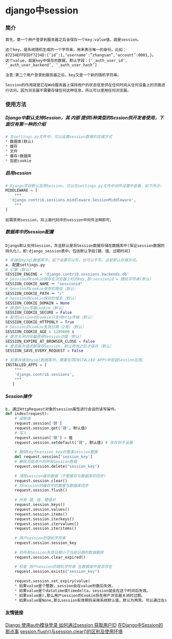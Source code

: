 # django中session
###  简介
~~~
首先，第一个用户登录到服务器之后会保存一个key:value值，就是session。
~~~
~~~
这个key，是系统随机生成的一个字符串，用来表示唯一的身份。比如：87234EFFDIDf7234D:{‘id’:1,‘username’:“zhangsan”,‘account’:0001,}。
这个value，就是key中保存的数据，默认字段：[’_auth_user_id’, ‘_auth_user_backend’, ‘_auth_user_hash’]
~~~
~~~
注意:第二个用户登录到服务器之后，key又是一个新的随机字符串。
~~~
~~~
Session的作用就是它在Web服务器上保持用户的状态信息供在任何时间从任何设备上的页面进行访问。因为浏览器不需要存储任何这种信息，所以可以使用任何浏览器。
~~~
### 使用方法
##### Django中默认支持Session，其  _内部_  提供5种类型的Session供开发者使用，下面仅有第一种的介绍
~~~python
# 在settings.py文件中，可以设置session数据的存储方式
* 数据库(默认)
* 缓存
* 文件
* 缓存+数据库
* 加密cookie
~~~
##### 启用session
~~~python
# Django项目默认启用Session。可以在settings.py文件中间件设置中查看，如下所示:
MIDDLEWARE = [
    ***
  'django.contrib.sessions.middleware.SessionMiddleware',
    ***
]
~~~
~~~
如需禁用session，将上面代码中的session中间件注释即可。
~~~
##### 数据库中的session配置
~~~
Django默认支持Session，并且默认是将Session数据存储在数据库中(保证session数据的持久化)，即:django_session表中。包括默认字段[键、值、过期时间]
~~~
~~~Python
# 存储在mysql数据库中，如下设置可以写，也可以不写，这是默认存储方式。
a. 配置settings.py
# 引擎（默认）
SESSION_ENGINE = 'django.contrib.sessions.backends.db'
# Session的cookie保存在浏览器上时的key,即:sessionid = 随机字符串(默认)
SESSION_COOKIE_NAME ＝ "sessionid" 
# Session的cookie保存的路径（默认）
SESSION_COOKIE_PATH ＝ "/"
# Session的cookie保存的域名（默认）
SESSION_COOKIE_DOMAIN = None
# 是否Https传输cookie（默认）
SESSION_COOKIE_SECURE = False 
# 是否Session的cookie只支持http传输（默认）
SESSION_COOKIE_HTTPONLY = True   
# Session的cookie失效日期（2周）（默认）
SESSION_COOKIE_AGE = 1209600 s
# 是否关闭浏览器使得Session过期（默认）
SESSION_EXPIRE_AT_BROWSER_CLOSE = False 
# 是否每次请求都保存Session，默认修改之后才保存（默认）
SESSION_SAVE_EVERY_REQUEST = False
~~~
~~~python
# 如果存储在mysql数据库中，需要在项INSTALLED_APPS中安装Session应用。
INSTALLED_APPS = [
    ***
    'django.contrib.sessions',
    ***
   ]
~~~
##### Session操作
~~~Python
b. 通过HttpRequest对象的session属性进行会话的读写操作。
def index(request):
	# 读取值
	request.session['键']
	request.session.get('键', 默认值)
	# 写入
	request.session['键'] = 值
	request.session.setdefault('键', 默认值) # 存在则不设置
    
	# 删除key为session_key的整条session数据
	del request.session['session_key']
	# 删除当前用户的所有Session数据
	request.session.delete("session_key")
    
    # 清除session缓存数据（不管缓存与数据库的同步）
    request.session.clear()
    # 将session的缓存中的数据与数据库同步
    request.session.flush()
    
	# 所有 键、值、键值对
	request.session.keys()
	request.session.values()
	request.session.items()
	request.session.iterkeys()
	request.session.itervalues()
	request.session.iteritems()
	
	# 用户session的随机字符串
	request.session.session_key
	
	# 将所有Session失效日期小于当前日期的数据删除
	request.session.clear_expired()
	
	# 检查 用户session的随机字符串 在数据库中是否存在
	request.session.exists("session_key")  
	
	request.session.set_expiry(value)
	* 如果value是个整数，session会在value秒数后失效。
	* 如果value是个datatime或timedelta，session就会在这个时间后失效。
	* 如果value是0,那么用户session的Cookie将在用户浏览器关闭时过期。
	* 如果value是None,那么session有效期将采用系统默认值，默认为两周。可以通过在settings.py中设置SESSION_COOKIE_AGE来设置全局默认值。
~~~
#### 友情链接
[Django 使用auth模块登录 如何通过session 获取用户ID](https://blog.csdn.net/weixin_39726347/article/details/88538839)
[在Django中Session的那点事](https://www.cnblogs.com/zhuifeng-mayi/p/9099811.html)
[session.flush()与session.clear()的区别及使用环境](https://blog.csdn.net/leidengyan/article/details/7514484)
